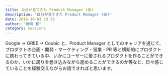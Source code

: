 ```yaml
---
title: 自分が見てきた Product Manager (仮)
description: "自分が見てきた Product Manager (仮)"
date: 2016-10-03 23:36
author: "倉岡 寛"
category: sessions
---
```

Google -> GREE -> Coubic と、Product Manager としてのキャリアを通じて、プロダクトの企画・開発・マーケティング・営業・PR 等と横断的にプロダクトに携わってきている中、いかにユーザーに愛されるプロダクトを作ることができるのか、いかに周りを巻き込みながら進めることができるのか等など、日々感じていることを経験交えながらお話できればと思います。
